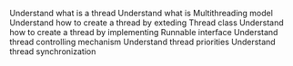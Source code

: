Understand what is a thread
Understand what is Multithreading model
Understand how to create a thread by exteding Thread class
Understand how to create a thread by implementing Runnable interface
Understand thread controlling mechanism
Understand thread priorities
Understand thread synchronization